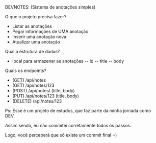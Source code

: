 DEVNOTES: (Sistema de anotações simples)

O que o projeto precisa fazer?
- Listar as anotações
- Pegar informações de UMA anotação
- Inserir uma anotação nova
- Atualizar uma anotação


Qual a estrutura de dados?
- local para armazenar as anotações
-- id
-- title
--  body

Quais os endpoints?
- (GET) /api/notes
- (GET) /api/notes/123
- (POST) /api/notes/ (title, body)
- (PUT) /api/notes/123 (title, body)
- (DELETE) /api/notes/123

Ps: Esse é um projeto de estudos, que faz parte da minha jornada como DEV.

Assim sendo, eu não commitei corretamente todos os passos.

Logo, você perceberá que só existe um commit final =)
